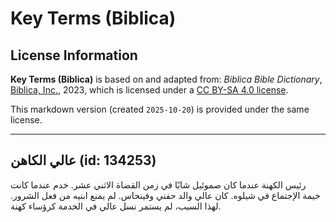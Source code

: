 # Key Terms (Biblica)

## License Information

**Key Terms (Biblica)** is based on and adapted from: _Biblica Bible Dictionary_, [Biblica, Inc.](https://www.biblica.com/), 2023, which is licensed under a [CC BY-SA 4.0 license](https://creativecommons.org/licenses/by-sa/4.0/legalcode.en).

This markdown version (created `2025-10-20`) is provided under the same license.



--------------------------------

## عالي الكاهن (id: 134253)

رئيس الكهنة عندما كان صموئيل شابًا في زمن القضاة الاثني عشر. خدم عندما كانت خيمة الإجتماع في شيلوه. كان عالي والد حفني وفينحاس. لم يمنع ابنيه من فعل الشرور. لهذا السبب، لم يستمر نسل عالي في الخدمة كرؤساء كهنة.


